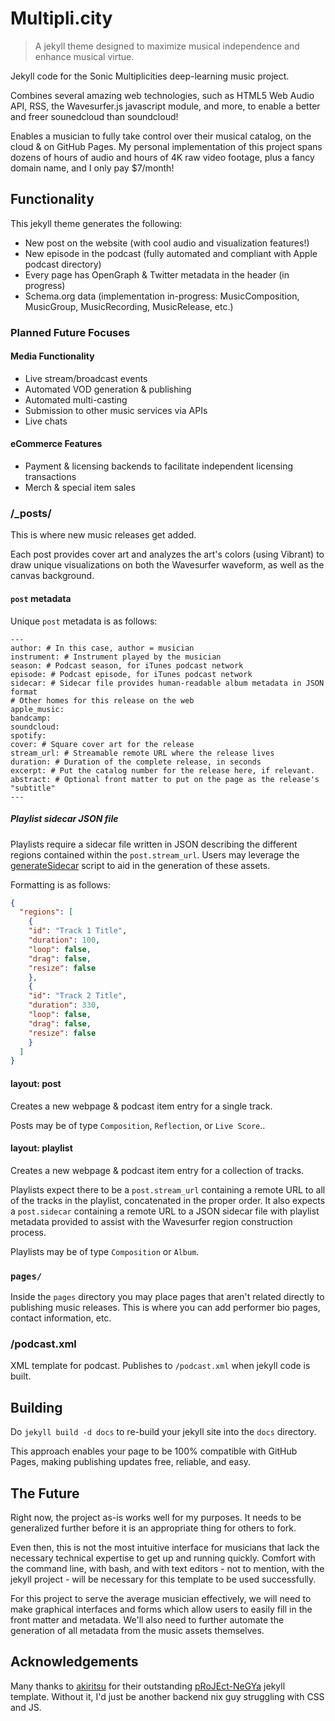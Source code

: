 # Multipli.city
> A jekyll theme designed to maximize musical independence and enhance musical virtue.

Jekyll code for the Sonic Multiplicities deep-learning music project.

Combines several amazing web technologies, such as HTML5 Web Audio API, RSS, the
Wavesurfer.js javascript module, and more, to enable a better and freer sounedcloud
than soundcloud!

Enables a musician to fully take control over their musical catalog, on the cloud & on
GitHub Pages. My personal implementation of this project spans dozens of hours of audio
and hours of 4K raw video footage, plus a fancy domain name, and I only pay $7/month!

## Functionality

This jekyll theme generates the following:

* New post on the website (with cool audio and visualization features!)
* New episode in the podcast (fully automated and compliant with Apple podcast directory)
* Every page has OpenGraph & Twitter metadata in the header (in progress)
* Schema.org data (implementation in-progress: MusicComposition, MusicGroup, MusicRecording, MusicRelease, etc.)

### Planned Future Focuses

#### Media Functionality

* Live stream/broadcast events
* Automated VOD generation & publishing
* Automated multi-casting
* Submission to other music services via APIs
* Live chats

#### eCommerce Features

* Payment & licensing backends to facilitate independent licensing transactions
* Merch & special item sales

### /_posts/

This is where new music releases get added.

Each post provides cover art and analyzes the art's colors (using Vibrant) to
draw unique visualizations on both the Wavesurfer waveform, as well as the canvas
background.

#### `post` metadata

Unique `post` metadata is as follows:

```
---
author: # In this case, author = musician
instrument: # Instrument played by the musician
season: # Podcast season, for iTunes podcast network
episode: # Podcast episode, for iTunes podcast network
sidecar: # Sidecar file provides human-readable album metadata in JSON format
# Other homes for this release on the web
apple_music:
bandcamp:
soundcloud:
spotify:
cover: # Square cover art for the release
stream_url: # Streamable remote URL where the release lives
duration: # Duration of the complete release, in seconds
excerpt: # Put the catalog number for the release here, if relevant.
abstract: # Optional front matter to put on the page as the release's "subtitle"
---
```

##### Playlist sidecar JSON file

Playlists require a sidecar file written in JSON describing the different regions
contained within the `post.stream_url`. Users may leverage the
[generateSidecar](https://github.com/SacredData/generateSidecar) script to aid
in the generation of these assets.

Formatting is as follows:

```json
{
  "regions": [
    {
    "id": "Track 1 Title",
    "duration": 100,
    "loop": false,
    "drag": false,
    "resize": false
    },
    {
    "id": "Track 2 Title",
    "duration": 330,
    "loop": false,
    "drag": false,
    "resize": false
    }
  ]
}
```

#### layout: post

Creates a new webpage & podcast item entry for a single track.

Posts may be of type `Composition`, `Reflection`, or `Live Score`..

#### layout: playlist

Creates a new webpage & podcast item entry for a collection of tracks.

Playlists expect there to be a `post.stream_url` containing a remote URL to all
of the tracks in the playlist, concatenated in the proper order. It also expects
a `post.sidecar` containing a remote URL to a JSON sidecar file with playlist
metadata provided to assist with the Wavesurfer region construction process.

Playlists may be of type `Composition` or `Album`.

### `pages/`

Inside the `pages` directory you may place pages that aren't related directly to publishing music releases. This is where you can add performer bio pages, contact information, etc.

### /podcast.xml

XML template for podcast. Publishes to `/podcast.xml` when jekyll code is built.

## Building

Do `jekyll build -d docs` to re-build your jekyll site into the `docs` directory.

This approach enables your page to be 100% compatible with GitHub Pages, making publishing updates free, reliable, and easy.

## The Future

Right now, the project as-is works well for my purposes. It needs to be
generalized further before it is an appropriate thing for others to fork.

Even then, this is not the most intuitive interface for musicians that lack the
necessary technical expertise to get up and running quickly. Comfort with the
command line, with bash, and with text editors - not to mention, with the jekyll
project - will be necessary for this template to be used successfully.

For this project to serve the average musician effectively, we will need to make
graphical interfaces and forms which allow users to easily fill in the front
matter and metadata. We'll also need to further automate the generation of all 
metadata from the music assets themselves.

## Acknowledgements

Many thanks to [akiritsu](https://github.com/akiritsu) for their outstanding
[pRoJEct-NeGYa](https://github.com/akiritsu/pRoJEct-NeGYa) jekyll template.
Without it, I'd just be another backend nix guy struggling with CSS and JS.
